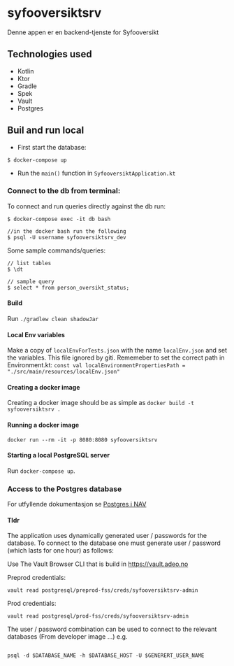 # syfooversiktsrv
Denne appen er en backend-tjenste for Syfooversikt

## Technologies used
* Kotlin
* Ktor
* Gradle
* Spek
* Vault
* Postgres

## Buil and run local

* First start the database:
```console
$ docker-compose up
```

* Run the `main()` function in `SyfooversiktApplication.kt`


### Connect to the db from terminal:

To connect and run queries directly against the db run:
```console
$ docker-compose exec -it db bash

//in the docker bash run the following
$ psql -U username syfooversiktsrv_dev
```

Some sample commands/queries:
```console
// list tables
$ \dt

// sample query
$ select * from person_oversikt_status;
```

#### Build
Run `./gradlew clean shadowJar`
   
#### Local Env variables
Make a copy of `localEnvForTests.json` with the name `localEnv.json` and set the variables. This file ignored by giti. 
Rememeber to set the correct path in Environment.kt: `const val localEnvironmentPropertiesPath = "./src/main/resources/localEnv.json"`

#### Creating a docker image
Creating a docker image should be as simple as `docker build -t syfooversiktsrv .`

#### Running a docker image
`docker run --rm -it -p 8080:8080 syfooversiktsrv`

#### Starting a local PostgreSQL server

Run `docker-compose up`.

### Access to the Postgres database

For utfyllende dokumentasjon se [Postgres i NAV](https://github.com/navikt/utvikling/blob/master/PostgreSQL.md)


#### Tldr

The application uses dynamically generated user / passwords for the database.
To connect to the database one must generate user / password (which lasts for one hour)
as follows:

Use The Vault Browser CLI that is build in https://vault.adeo.no


Preprod credentials:

```
vault read postgresql/preprod-fss/creds/syfooversiktsrv-admin

```

Prod credentials:

```
vault read postgresql/prod-fss/creds/syfooversiktsrv-admin

```

The user / password combination can be used to connect to the relevant databases (From developer image ...)
e.g.

```

psql -d $DATABASE_NAME -h $DATABASE_HOST -U $GENERERT_USER_NAME

```
